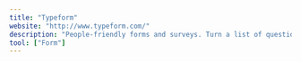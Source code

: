 ```yaml
---
title: "Typeform"
website: "http://www.typeform.com/"
description: "People-friendly forms and surveys. Turn a list of questions into a conversation. And get better data to fuel your business."
tool: ["Form"]
---
```

